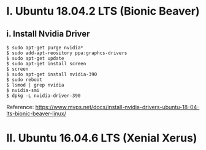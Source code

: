 # I. Ubuntu 18.04.2 LTS (Bionic Beaver)

## i. Install Nvidia Driver
```
$ sudo apt-get purge nvidia*
$ sudo add-apt-reository ppa:graphcs-drivers
$ sudo apt-get update
$ sudo apt-get install screen
$ screen
$ sudo apt-get install nvidia-390
$ sudo reboot
$ lsmod | grep nvidia
$ nvidia-smi
$ dpkg -L nvidia-driver-390
```
Reference: https://www.mvps.net/docs/install-nvidia-drivers-ubuntu-18-04-lts-bionic-beaver-linux/

# II. Ubuntu 16.04.6 LTS (Xenial Xerus)

